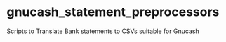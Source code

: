 # gnucash_statement_preprocessors
Scripts to Translate Bank statements to CSVs suitable for Gnucash
